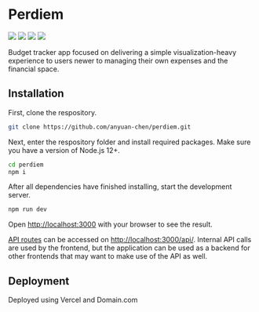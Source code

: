 # Perdiem

<a href=""><img src="https://img.shields.io/github/languages/code-size/anyuan-chen/perdiem" /></a>
<a href=""><img src="https://img.shields.io/tokei/lines/github/anyuan-chen/perdiem" /></a>
<a href=""><img src="https://img.shields.io/github/package-json/dependency-version/anyuan-chen/perdiem/react" /></a>
<a href=""><img src="https://img.shields.io/github/license/anyuan-chen/perdiem" /></a>

Budget tracker app focused on delivering a simple visualization-heavy experience to users newer to managing their own expenses and the financial space.

## Installation
   
First, clone the respository. 
```bash
git clone https://github.com/anyuan-chen/perdiem.git
```
Next, enter the respository folder and install required packages. Make sure you have a version of Node.js 12+.
```bash
cd perdiem
npm i
```
After all dependencies have finished installing, start the development server. 
```bash
npm run dev
```

Open [http://localhost:3000](http://localhost:3000) with your browser to see the result.


[API routes](https://nextjs.org/docs/api-routes/introduction) can be accessed on [http://localhost:3000/api/](http://localhost:3000/api/hello). Internal API calls are used by the frontend, but the application can be used as a backend for other frontends that may want to make use of the API as well.


## Deployment

Deployed using Vercel and Domain.com
